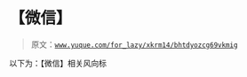 # 【微信】

> 原文：[`www.yuque.com/for_lazy/xkrm14/bhtdyozcg69vkmig`](https://www.yuque.com/for_lazy/xkrm14/bhtdyozcg69vkmig)

以下为：【微信】相关风向标





